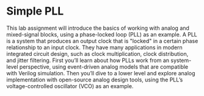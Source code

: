 # Simple PLL

This lab assignment will introduce the basics of working with analog and mixed-signal blocks, using a phase-locked loop (PLL) as an example. A PLL is a system that produces an output clock that is "locked" in a certain phase relationship to an input clock. They have many applications in modern integrated circuit design, such as clock multiplication, clock distribution, and jitter filtering.  First you’ll learn about how PLLs work from an system-level perspective, using event-driven analog models that are compatible with Verilog simulation. Then you’ll dive to a lower level and explore analog implementation with open-source analog design tools, using the PLL’s voltage-controlled oscillator (VCO) as an example.
